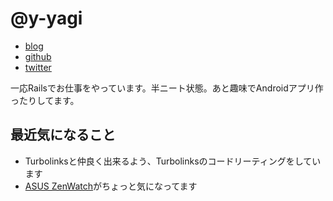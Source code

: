 # @y-yagi

- [blog](http://y-yagi.tumblr.com/)
- [github](https://github.com/y-yagi)
- [twitter](https://twitter.com/y_yagi)

一応Railsでお仕事をやっています。半ニート状態。あと趣味でAndroidアプリ作ったりしてます。


## 最近気になること

* Turbolinksと仲良く出来るよう、Turbolinksのコードリーティングをしています
* [ASUS ZenWatch](http://www.asus.com/jp/Phones/ASUS_ZenWatch_WI500Q/)がちょっと気になってます

